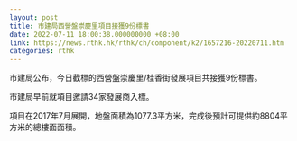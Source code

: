 ```yaml
---
layout: post
title: 市建局西營盤崇慶里項目接獲9份標書
date: 2022-07-11 18:00:38.000000000 +08:00
link: https://news.rthk.hk/rthk/ch/component/k2/1657216-20220711.htm
categories: rthk
---
```


市建局公布，今日截標的西營盤崇慶里/桂香街發展項目共接獲9份標書。

市建局早前就項目邀請34家發展商入標。

項目在2017年7月展開，地盤面積為1077.3平方米，完成後預計可提供約8804平方米的總樓面面積。
